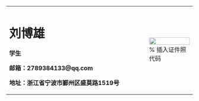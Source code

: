 <table border="0">
  <tr>
    <td width="75%">
      <h1>刘博雄</h1>
      <p><b>学生</b></p>
      <p><b浙江万里学院</b></p>
      <p><b>邮箱：2789384133@qq.com</b></p>
      <p><b>地址：浙江省宁波市鄞州区盛莫路1519号</b></p>
    </td>
    <td width="25%">
      <img src="/lbx.jpg" width="100%">      % 插入证件照代码
    </td>
  </tr>
</table>
